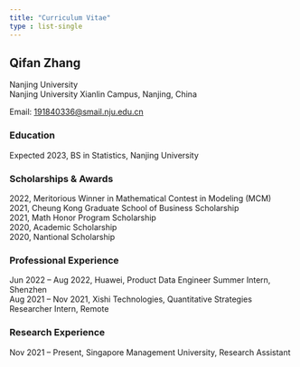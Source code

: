 ```yaml
---
title: "Curriculum Vitae"
type : list-single
---
```


## Qifan Zhang

Nanjing University\
Nanjing University Xianlin Campus, Nanjing, China

Email: 191840336@smail.nju.edu.cn

### Education
Expected 2023, BS in Statistics, Nanjing University

### Scholarships & Awards
2022, Meritorious Winner in Mathematical Contest in Modeling (MCM)\
2021, Cheung Kong Graduate School of Business Scholarship\
2021, Math Honor Program Scholarship\
2020, Academic Scholarship\
2020, Nantional Scholarship

### Professional Experience
Jun 2022 – Aug 2022, Huawei, Product Data Engineer Summer Intern, Shenzhen\
Aug 2021 – Nov 2021, Xishi Technologies, Quantitative Strategies Researcher Intern, Remote

### Research Experience
Nov 2021 – Present, Singapore Management University, Research Assistant
